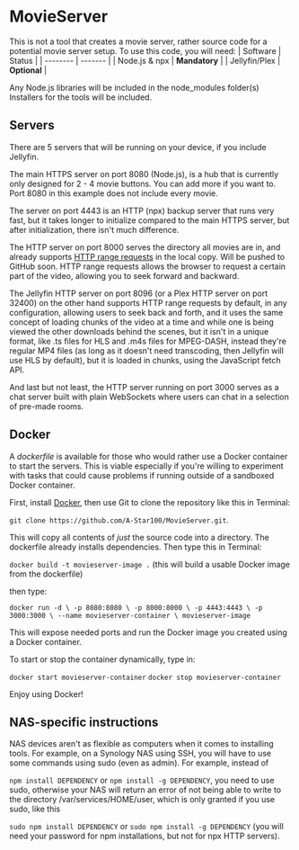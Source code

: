 # MovieServer
This is not a tool that creates a movie server, rather source code for a potential movie server setup. To use this code, you will need:
| Software | Status |
| -------- | ------- |
| Node.js & npx  | **Mandatory**    |
| Jellyfin/Plex    | **Optional** |

Any Node.js libraries will be included in the node_modules folder(s)
Installers for the tools will be included.

## Servers
There are 5 servers that will be running on your device, if you include Jellyfin.

The main HTTPS server on port 8080 (Node.js), is a hub that is currently only designed for 2 - 4 movie buttons. You can add more if you want to. Port 8080 in this example does not include every movie.

The server on port 4443 is an HTTP (npx) backup server that runs very fast, but it takes longer to initialize compared to the main HTTPS server, but after initialization, there isn't much difference.

The HTTP server on port 8000 serves the directory all movies are in, and already supports [HTTP range requests](https://developer.mozilla.org/en-US/docs/Web/HTTP/Range_requests) in the local copy. Will be pushed to GitHub soon. HTTP range requests allows the browser to request a certain part of the video, allowing you to seek forward and backward. 

The Jellyfin HTTP server on port 8096 (or a Plex HTTP server on port 32400) on the other hand supports HTTP range requests by default, in any configuration, allowing users to seek back and forth, and it uses the same concept of loading chunks of the video at a time and while one is being viewed the other downloads behind the scenes, but it isn't in a unique format, like .ts files for HLS and .m4s files for MPEG-DASH, instead they're regular MP4 files (as long as it doesn't need transcoding, then Jellyfin will use HLS by default), but it is loaded in chunks, using the JavaScript fetch API.

And last but not least, the HTTP server running on port 3000 serves as a chat server built with plain WebSockets where users can chat in a selection of pre-made rooms.

## Docker
A *dockerfile* is available for those who would rather use a Docker container to start the servers. This is viable especially if you're willing to experiment with tasks that could cause problems if running outside of a sandboxed Docker container.

First, install [Docker](https://docker.com), then use Git to clone the repository like this in Terminal:

`git clone https://github.com/A-Star100/MovieServer.git`.

This will copy all contents of *just* the source code into a directory. The dockerfile already installs dependencies. Then type this in Terminal:

`docker build -t movieserver-image .` (this will build a usable Docker image from the dockerfile)

then type:

`docker run -d \
  -p 8080:8080 \
  -p 8000:8000 \
  -p 4443:4443 \
  -p 3000:3000 \
  --name movieserver-container \
  movieserver-image`

This will expose needed ports and run the Docker image you created using a Docker container.

To start or stop the container dynamically, type in:

`docker start movieserver-container`
`docker stop movieserver-container`

Enjoy using Docker!

## NAS-specific instructions
NAS devices aren't as flexible as computers when it comes to installing tools. For example, on a Synology NAS using SSH, you will have to use some commands using sudo (even as admin).
For example, instead of 

`npm install DEPENDENCY` or `npm install -g DEPENDENCY`, you need to use sudo, otherwise your NAS will return an error of not being able to write to the directory /var/services/HOME/user, which is only granted if you use sudo, like this

`sudo npm install DEPENDENCY` or `sudo npm install -g DEPENDENCY` (you will need your password for npm installations, but not for npx HTTP servers).
